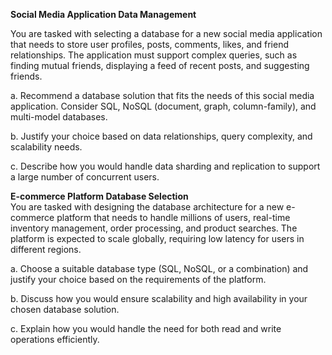 **Social Media Application Data Management**

You are tasked with selecting a database for a new social media application that needs to store user profiles, posts, comments, likes, and friend relationships. The application must support complex queries, such as finding mutual friends, displaying a feed of recent posts, and suggesting friends.
  
  a. Recommend a database solution that fits the needs of this social media application. Consider SQL, NoSQL (document, graph, column-family), and multi-model databases.
  
  b. Justify your choice based on data relationships, query complexity, and scalability needs.
  
  c. Describe how you would handle data sharding and replication to support a large number of concurrent users.



**E-commerce Platform Database Selection**  
You are tasked with designing the database architecture for a new e-commerce platform that needs to handle millions of users, real-time inventory management, order processing, and product searches. The platform is expected to scale globally, requiring low latency for users in different regions.
  
  a. Choose a suitable database type (SQL, NoSQL, or a combination) and justify your choice based on the requirements of the platform.
  
  b. Discuss how you would ensure scalability and high availability in your chosen database solution.
  
  c. Explain how you would handle the need for both read and write operations efficiently.
